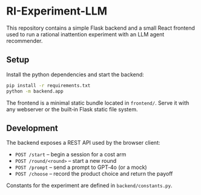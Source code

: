 # RI-Experiment-LLM

This repository contains a simple Flask backend and a small React
frontend used to run a rational inattention experiment with an LLM agent
recommender.

## Setup

Install the python dependencies and start the backend:

```bash
pip install -r requirements.txt
python -m backend.app
```

The frontend is a minimal static bundle located in `frontend/`. Serve it
with any webserver or the built‑in Flask static file system.

## Development

The backend exposes a REST API used by the browser client:

- `POST /start` – begin a session for a cost arm
- `POST /round/<round>` – start a new round
- `POST /prompt` – send a prompt to GPT‑4o (or a mock)
- `POST /choose` – record the product choice and return the payoff

Constants for the experiment are defined in `backend/constants.py`.
